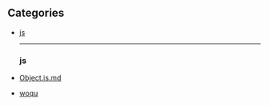 ## Categories

- [js](#js)

  ***

  ### js

- [Object.is.md](#js/Object.is.md)

- [woqu](#fuck.md)
